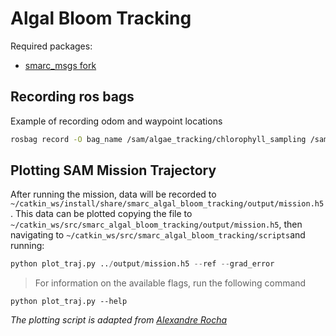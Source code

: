 # Algal Bloom Tracking

Required packages:
- [smarc_msgs fork](https://github.com/matthew-william-lock/smarc_msgs)

## Recording ros bags

Example of recording odom and waypoint locations
```bash
rosbag record -O bag_name /sam/algae_tracking/chlorophyll_sampling /sam/algae_tracking/gradient /sam/algae_tracking/vp /sam/dr/lat_lon /sam/dr/odom /sam/smarc_bt/live_wp/wp
```

## Plotting SAM Mission Trajectory

After running the mission, data will be recorded to ```~/catkin_ws/install/share/smarc_algal_bloom_tracking/output/mission.h5```. This data can be plotted copying the file to ```~/catkin_ws/src/smarc_algal_bloom_tracking/output/mission.h5```, then navigating to ```~/catkin_ws/src/smarc_algal_bloom_tracking/scripts```and running:

```python
python plot_traj.py ../output/mission.h5 --ref --grad_error
```

> For information on the available flags, run the following command
```
python plot_traj.py --help
 ```

*The plotting script is adapted from [Alexandre Rocha](https://github.com/avrocha)*
